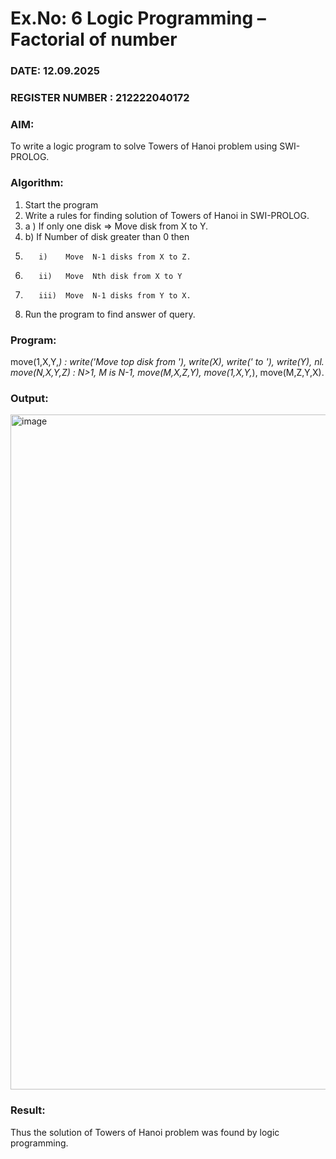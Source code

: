 # Ex.No: 6   Logic Programming – Factorial of number   
### DATE: 12.09.2025                                                                           
### REGISTER NUMBER : 212222040172
### AIM: 
To  write  a logic program  to solve Towers of Hanoi problem  using SWI-PROLOG. 
### Algorithm:
1. Start the program
2.  Write a rules for finding solution of Towers of Hanoi in SWI-PROLOG.
3.  a )	If only one disk  => Move disk from X to Y.
4.  b)	If Number of disk greater than 0 then
5.        i)	Move  N-1 disks from X to Z.
6.        ii)	Move  Nth disk from X to Y
7.        iii)	Move  N-1 disks from Y to X.
8. Run the program  to find answer of  query.

### Program:

move(1,X,Y,_) :
write('Move top disk from '),
 write(X),
 write(' to '),
 write(Y),
 nl.
 move(N,X,Y,Z) :
N>1,
 M is N-1,
 move(M,X,Z,Y),
 move(1,X,Y,_),
 move(M,Z,Y,X).



### Output:

<img width="1920" height="1080" alt="image" src="https://github.com/user-attachments/assets/e336689c-771c-4c2d-a52f-6a819a1ceb94" />




### Result:
Thus the solution of Towers of Hanoi problem was found by logic programming.
